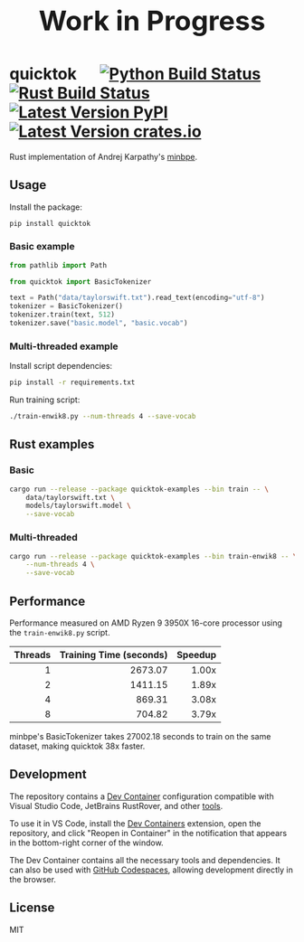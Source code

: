 <p align="center" style="font-size: 48px; font-weight: bold;">Work in Progress</p>

# quicktok &emsp; [![Python Build Status]][Python Actions] [![Rust Build Status]][Rust Actions] [![Latest Version PyPI]][PyPI] [![Latest Version crates.io]][crates.io]

[Python Build Status]: https://img.shields.io/github/actions/workflow/status/krzysztofwos/quicktok/python-ci.yml?branch=main&label=Python
[Python Actions]: https://github.com/krzysztofwos/quicktok/actions/workflows/python-ci.yml?query=branch%3Amain
[Rust Build Status]: https://img.shields.io/github/actions/workflow/status/krzysztofwos/quicktok/rust-ci.yml?branch=main&label=Rust
[Rust Actions]: https://github.com/krzysztofwos/quicktok/actions/workflows/rust-ci.yml?query=branch%3Amain
[Latest Version PyPI]: https://img.shields.io/pypi/v/quicktok?label=PyPI
[PyPI]: https://pypi.org/project/quicktok/
[Latest Version crates.io]: https://img.shields.io/crates/v/quicktok
[crates.io]: https://crates.io/crates/quicktok

Rust implementation of Andrej Karpathy's [minbpe](https://github.com/karpathy/minbpe).

## Usage

Install the package:

```bash
pip install quicktok
```

### Basic example

```python
from pathlib import Path

from quicktok import BasicTokenizer

text = Path("data/taylorswift.txt").read_text(encoding="utf-8")
tokenizer = BasicTokenizer()
tokenizer.train(text, 512)
tokenizer.save("basic.model", "basic.vocab")
```

### Multi-threaded example

Install script dependencies:

```bash
pip install -r requirements.txt
```

Run training script:

```bash
./train-enwik8.py --num-threads 4 --save-vocab
```

## Rust examples

### Basic

```bash
cargo run --release --package quicktok-examples --bin train -- \
    data/taylorswift.txt \
    models/taylorswift.model \
    --save-vocab
```

### Multi-threaded

```bash
cargo run --release --package quicktok-examples --bin train-enwik8 -- \
    --num-threads 4 \
    --save-vocab
```

## Performance

Performance measured on AMD Ryzen 9 3950X 16-core processor using the `train-enwik8.py` script.

| Threads | Training Time (seconds) | Speedup |
| ------: | ----------------------: | ------: |
|       1 |                 2673.07 |   1.00x |
|       2 |                 1411.15 |   1.89x |
|       4 |                  869.31 |   3.08x |
|       8 |                  704.82 |   3.79x |

minbpe's BasicTokenizer takes 27002.18 seconds to train on the same dataset, making quicktok 38x faster.

## Development

The repository contains a [Dev Container](https://containers.dev/overview) configuration compatible with Visual Studio Code, JetBrains RustRover, and other [tools](https://containers.dev/supporting).

To use it in VS Code, install the [Dev Containers](https://marketplace.visualstudio.com/items?itemName=ms-vscode-remote.remote-containers) extension, open the repository, and click "Reopen in Container" in the notification that appears in the bottom-right corner of the window.

The Dev Container contains all the necessary tools and dependencies. It can also be used with [GitHub Codespaces](https://github.com/features/codespaces), allowing development directly in the browser.

## License

MIT
